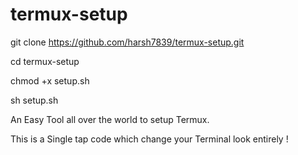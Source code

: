 # termux-setup

git clone https://github.com/harsh7839/termux-setup.git

cd termux-setup

chmod +x setup.sh

sh setup.sh


An Easy Tool all over the world to setup Termux.

This is a Single tap code which change your Terminal look entirely !
